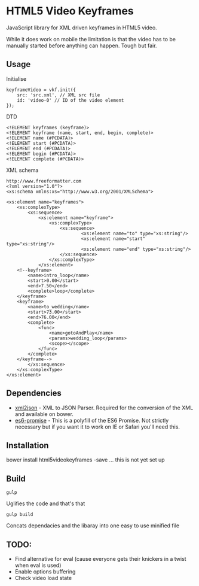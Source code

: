 # HTML5 Video Keyframes

JavaScript library for XML driven keyframes in HTML5 video.

While it does work on mobile the limitation is that the video has to be manually started before anything can happen. Tough but fair.

## Usage
Initialise
```
keyframeVideo = vkf.init({
	src: 'src.xml', // XML src file
	id: 'video-0' // ID of the video element
});	
```
DTD
```
<!ELEMENT keyframes (keyframe)>
<!ELEMENT keyframe (name, start, end, begin, complete)>
<!ELEMENT name (#PCDATA)>
<!ELEMENT start (#PCDATA)>
<!ELEMENT end (#PCDATA)>
<!ELEMENT begin (#PCDATA)>
<!ELEMENT complete (#PCDATA)>  
```

XML schema
```
http://www.freeformatter.com
<?xml version="1.0"?>
<xs:schema xmlns:xs="http://www.w3.org/2001/XMLSchema">

<xs:element name="keyframes">
  	<xs:complexType>
    	<xs:sequence>
    		<xs:element name="keyframe">
    			<xs:complexType>
    				<xs:sequence>
    						<xs:element name="to" type="xs:string"/>
    						<xs:element name="start" type="xs:string"/>
    						<xs:element name="end" type="xs:string"/>
    				</xs:sequence>
  				</xs:complexType>
    		</xs:element>
	<!--keyframe>
		<name>intro_loop</name>
		<start>0.00</start>
		<end>7.50</end>
		<complete>loop</complete>
	</keyframe>
	<keyframe>
		<name>to_wedding</name>
		<start>73.00</start>
		<end>76.00</end>
		<complete>
			<func>
				<name>gotoAndPlay</name>
				<params>wedding_loop</params>
				<scope></scope>
			</func>			
		</complete>
	</keyframe-->
		</xs:sequence>
  	</xs:complexType>
</xs:element>
```
## Dependencies

* [xml2json](https://github.com/ron-liu/xml2json) - XML to JSON Parser. Required for the conversion of the XML and available on bower.
* [es6-promise](https://github.com/components/es6-promise) - This is a polyfill of the ES6 Promise. Not strictly necessary but if you want it to work on IE or Safari you'll need this.

## Installation

bower install html5videokeyframes -save ... this is not yet set up

## Build
```
gulp
```
Uglifies the code and that's that

```
gulp build 
```
Concats dependacies and the libaray into one easy to use minified file

## TODO:

* Find alternative for eval (cause everyone gets their knickers in a twist when eval is used)
* Enable options buffering
* Check video load state
